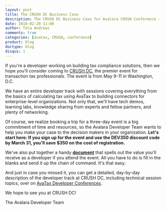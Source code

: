 ```yaml
---
layout: post
title: The CRUSH DC Business Case
description: The CRUSH DC Business Case for Avalara CRUSH Conference - Sales Tax Developer Track, Washington, DC May 9-11, 2018.
date: 2018-02-28 11:00
author: Tela Andrews
comments: true
categories: [avatax, CRUSH, conference]
product: blog
doctype: blog
disqus: 1
---
```


If you're a developer working on building tax compliance solutions, then we hope you'll consider coming to [CRUSH DC](http://www.avalaracrush.com/?CampaignID=7010b000001Dq5K), the premier event for transaction tax professionals. The event is from May 9-11 in Washington, D.C.
 
We have an entire developer track with sessions covering everything from the basics of calculating tax using AvaTax to building connectors for enterprise-level organizations. Not only that, we'll have tech demos, learning labs, knowledge sharing from experts and fellow partners, and plenty of networking.
 
Of course, we realize booking a trip for a three-day event is a big commitment of time and resources, so the Avalara Developer Team wants to help you make your case to the decision makers in your organization. <strong>Let's start here: If you sign up for the event and use the DEV350 discount code by March 31, you'll save $350 on the cost of registration. </strong>
 
We've also put together a handy <strong>[document][1]</strong> that spells out the value you'll receive as a developer if you attend the event. All you have to do is fill in the blanks and send it up the chain of command. It's that easy.
 
And just in case you missed it, you can get a detailed, day-by-day description of the developer track at CRUSH DC, including technical session topics, over on [AvaTax Developer Conferences](/resources/conferences). 

We hope to see you at CRUSH DC!
 
The Avalara Developer Team


[1]:{{site.url}}/public/misc/CRUSH-Business-Case.docx